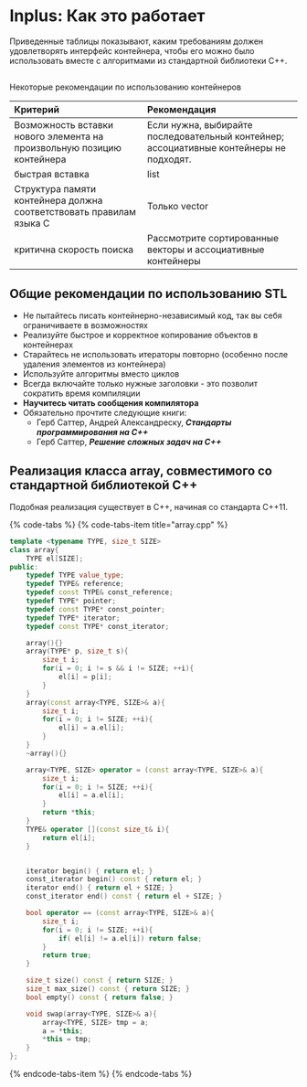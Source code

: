 # Inplus: Как это работает

Приведенные таблицы показывают, каким требованиям должен удовлетворять интерфейс контейнера, чтобы его можно было использовать вместе с алгоритмами из стандартной библиотеки С++.

## Некоторые рекомендации по использованию контейнеров

| Критерий | Рекомендация |
| :--- | :--- |
| Возможность вставки нового элемента на произвольную позицию контейнера | Если нужна, выбирайте последовательный контейнер; ассоциативные контейнеры не подходят. |
| быстрая вставка | list |
| Структура памяти контейнера должна соответствовать правилам языка C | Только vector |
| критична скорость поиска | Рассмотрите сортированные векторы и ассоциативные контейнеры |

## Общие рекомендации по использованию STL

* Не пытайтесь писать контейнерно-независимый код, так вы себя ограничиваете в возможностях
* Реализуйте быстрое и корректное копирование объектов в контейнерах
* Старайтесь не использовать итераторы повторно \(особенно после удаления элементов из контейнера\)
* Используйте алгоритмы вместо циклов
* Всегда включайте только нужные заголовки - это позволит сократить время компиляции
* **Научитесь читать сообщения компилятора**
* Обязательно прочтите следующие книги:
  * Герб Саттер, Андрей Александреску, _**Стандарты программирования на С++**_
  * Герб Саттер, _**Решение сложных задач на С++**_

## Реализация класса array, совместимого со стандартной библиотекой С++

Подобная реализация существует в С++, начиная со стандарта С++11.

{% code-tabs %}
{% code-tabs-item title="array.cpp" %}
```cpp
template <typename TYPE, size_t SIZE>
class array{
    TYPE el[SIZE];
public:
    typedef TYPE value_type;
    typedef TYPE& reference;
    typedef const TYPE& const_reference;
    typedef TYPE* pointer;
    typedef const TYPE* const_pointer;
    typedef TYPE* iterator;
    typedef const TYPE* const_iterator;

    array(){}
    array(TYPE* p, size_t s){
        size_t i;
        for(i = 0; i != s && i != SIZE; ++i){
            el[i] = p[i];
        }
    }
    array(const array<TYPE, SIZE>& a){
        size_t i;
        for(i = 0; i != SIZE; ++i){
            el[i] = a.el[i];
        }
    }
    ~array(){}

    array<TYPE, SIZE> operator = (const array<TYPE, SIZE>& a){
        size_t i;
        for(i = 0; i != SIZE; ++i){
            el[i] = a.el[i];
        }
        return *this;
    }
    TYPE& operator [](const size_t& i){
        return el[i];
    }


    iterator begin() { return el; }
    const_iterator begin() const { return el; }
    iterator end() { return el + SIZE; }
    const_iterator end() const { return el + SIZE; }

    bool operator == (const array<TYPE, SIZE>& a){
        size_t i;
        for(i = 0; i != SIZE; ++i){
            if( el[i] != a.el[i]) return false;
        }
        return true;
    }

    size_t size() const { return SIZE; }
    size_t max_size() const { return SIZE; }
    bool empty() const { return false; }

    void swap(array<TYPE, SIZE>& a){
        array<TYPE, SIZE> tmp = a;
        a = *this;
        *this = tmp;
    }
};
```
{% endcode-tabs-item %}
{% endcode-tabs %}

